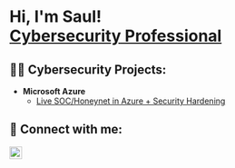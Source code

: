 <h1>Hi, I'm Saul! <br/><a href="https://www.linkedin.com/in/saul-villanueva-sosa/">Cybersecurity Professional</a>

<h2>👨‍💻 Cybersecurity Projects:</h2>

- <b>Microsoft Azure</b>
  - [Live SOC/Honeynet in Azure + Security Hardening](https://github.com/saulsosa1/Azure-SOC)




<h2> 🤳 Connect with me:</h2>


[<img align="left" alt="JoshMadakor | LinkedIn" width="22px" src="https://cdn.jsdelivr.net/npm/simple-icons@v3/icons/linkedin.svg" />][linkedin]



[linkedin]: https://linkedin.com/in/saul-villanueva-sosa


